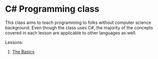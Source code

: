 C# Programming class
=====

This class aims to teach programming to folks without computer science background. Even though the class uses C#,
the majority of the concepts covered in each lesson are applicable to other languages as well.

Lessons:

1. [The Basics](01-the-basics.md)
